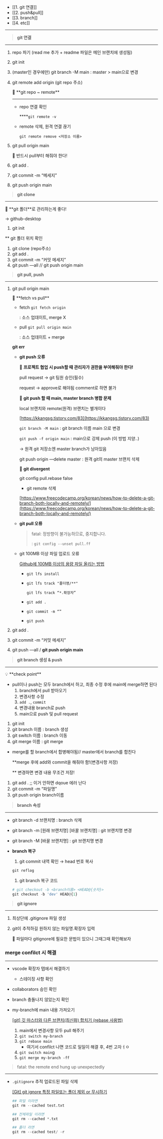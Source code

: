 
- [[1. git 연결]]
- [[2. push&pull]]
- [[3. branch]]
- [[4. etc]]

----


> **git 연결**

---

1. repo 파기 (read me 추가 + readme 파일은 메인 브랜치에 생성됨)
    
2. git init
    
3. (master인 경우에만) git branch -M main : master > main으로 변경
    
4. git remote add origin (git repo 주소)
    
    <aside> 📌 **git repo ~ remote**
    
    ---
    
    - repo 연결 확인
        
        ****`git remote -v`
        
    - remote 삭제, 원격 연결 끊기
        
        `git remote remove <저장소 이름>`
        
    
    </aside>
    
5. git pull origin main
    
    📌 반드시 pull부터 해줘야 한다!
    
6. git add .
    
7. git commit -m “메세지”
    
8. git push origin main
    

> **git clone**

---

<aside> 📌 **git 폴더**로 관리하는게 좋다!

→ github-desktop

</aside>

1. git init

** git 폴더 위치 확인

1. git clone (repo주소)
2. git add .
3. git commit -m “커밋 메세지”
4. git push —all // git push origin main

> **git pull, push**

---

1. git pull origin main
    
    <aside> 📌 **fetch vs pull**
    
    - fetch `git fetch origin`
        
        : 소스 업데이트, merge X
        
    - pull `git pull origin main`
        
        : 소스 업데이트 + merge
        
    
    **git err**
    
    - **git push 오류**
        
        📌 **프로젝트 협업 시 push할 때 관리자가 권한을 부여해줘야 한다!**
        
        pull request → git 팀원 승인(필수)
        
        request → approve로 해야됨 comment로 하면 불가
        
        📌 **git push 할 때 main, master branch 병합 문제**
        
        local 브랜치와 remote(원격) 브랜치는 별개이다
        
        [https://kkangsg.tistory.com/83](https://kkangsg.tistory.com/83)
        
        `git branch -M main` : git branch 이름 main 으로 변경
        
        `git push -f origin main` : main으로 강제 push (이 방법 지양..)
        
        → 원격 git 저장소엔 master branch가 남아있음
        
        git push origin —delete master : 원격 git의 master 브랜치 삭제
        
        📌 **git divergent**
        
        git config pull.rebase false
        
        - git remote 삭제
        
        [https://www.freecodecamp.org/korean/news/how-to-delete-a-git-branch-both-locally-and-remotely/](https://www.freecodecamp.org/korean/news/how-to-delete-a-git-branch-both-locally-and-remotely/)
        
    - **git pull 오류**
        
        > fatal: 정방향이 불가능하므로, 중지합니다.
        > 
        > : `git config --unset pull.ff`
        
    - git 100MB 이상 파일 업로드 오류
        
        [Github에 100MB 이상의 용량 파일 올리는 방법](https://vateran.tistory.com/51)
        
        - `git lfs install`
            
        - `git lfs track "폴더명/**"`
            
            `git lfs track “*.확장자”`
            
        - `git add .`
            
        - `git commit -m “”`
            
        - `git push` </aside>
            
2. git add .
    
3. git commit -m “커밋 메세지”
    
4. git push —all / **git push origin main**
    

> **git branch 생성 & push**

---

<aside> 💡 **check point**

- pull이나 push는 모두 branch에서 하고, 최종 수정 후에 main에 merge하면 된다
    1. branch에서 pull 받아오기
    2. 변경사항 수정
    3. `add .`, `commit`
    4. 변경내용 branch로 push
    5. main으로 push 및 pull request </aside>

1. git init
2. git branch 이름 : branch 생성
3. git switch 이름 : branch 이동
4. git merge 이름 : git merge

- merge를 할 branch에서 합병해야됨// master에서 branch를 합친다
    
    **merge 후에 add와 commit을 해줘야 함!(변경사항 저장)
    
    ** 변경하면 변경 내용 무조건 저장!
    

1. git add . ;; 이거 안하면 dqoue 에러 난다
2. git commit -m “파일명”
3. git push origin branch이름

> **branch 속성**

---

- git branch -d 브랜치명 : branch 삭제
    
- git branch -m [원래 브랜치명] [바꿀 브랜치명] : git 브랜치명 변경
    
- git branch -M [바꿀 브랜치명] : git 브랜치명 변경
    
- **branch 복구**
    
    1. git commit 내역 확인 → head 번호 복사
    
    ```python
    git reflog
    ```
    
    1. git branch 복구 코드
    
    ```python
    # git checkout -b <branch이름> <HEAD@{숫자}> 
    git checkout -b 'dev' HEAD@{1}
    ```
    

> **git ignore**

---

1. 최상단에 .gitignore 파일 생성
    
2. git이 추적하길 원하지 않는 파일명.확장자 입력
    
    📌 파일마다 gitignore에 필요한 문법이 있으니 그때그때 확인해보자
    

### merge confilct 시 해결

---

- vscode 확장자 탭에서 해결하기
    
    - 스테이징 사항 확인
- collaborators 승인 확인
    
- branch 충돌나지 않았는지 확인
    
- my-branch에 main 내용 가져오기
    
    [[git] 깃 마스터와 다른 브랜치(최신화) 합치기 (rebase 사용법)](https://junlab.tistory.com/203)
    
    1. main에서 변경사항 모두 pull 해주기
    2. `git switch my-branch`
    3. `git rebase main`
        - 여기서 confilct 나면 코드로 일일이 해결 후, 4번 고자ㅓㅇ
    4. `git switch main`g
    5. `git merge my-branch -ff`

> fatal: the remote end hung up unexpectedly

---

- `.gitignore` 추적 업로드된 파일 삭제
    
    [[Git] git ignore 특정 파일또는 폴더 제외 or 무시하기](https://kcmschool.com/194)
    
    ```python
    ## 파일 이라면
    git rm --cached test.txt
    
    ## 전체파일 이라면
    git rm --cached *.txt
    
    ## 폴더 라면
    git rm --cached test/ -r
    ```